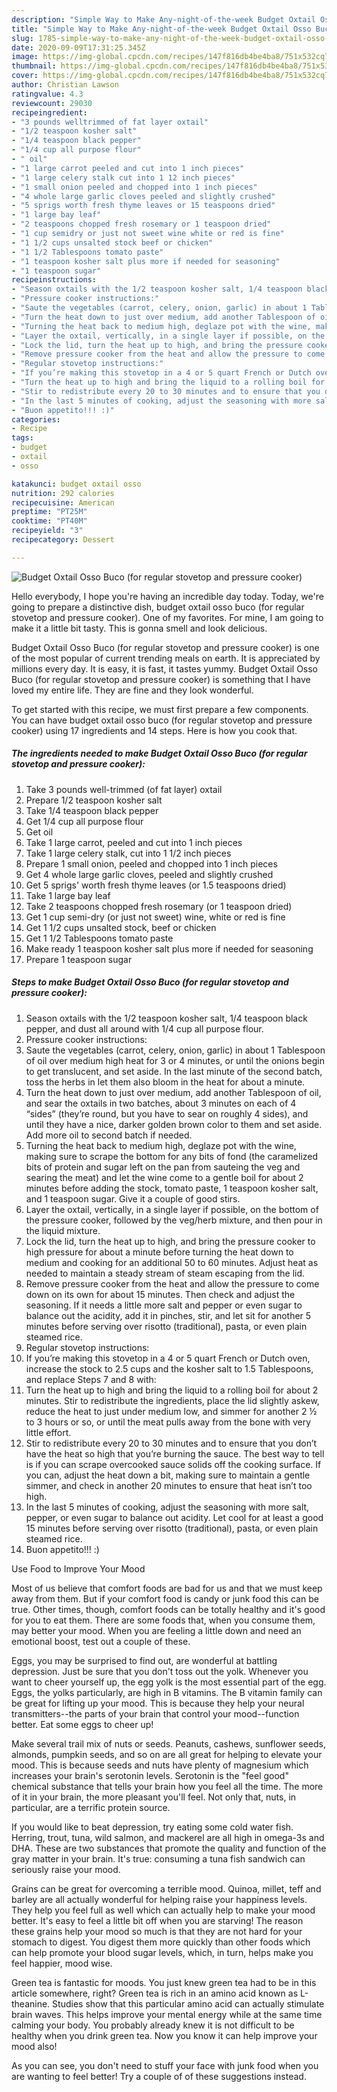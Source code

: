 ```yaml
---
description: "Simple Way to Make Any-night-of-the-week Budget Oxtail Osso Buco (for regular stovetop and pressure cooker)"
title: "Simple Way to Make Any-night-of-the-week Budget Oxtail Osso Buco (for regular stovetop and pressure cooker)"
slug: 1785-simple-way-to-make-any-night-of-the-week-budget-oxtail-osso-buco-for-regular-stovetop-and-pressure-cooker
date: 2020-09-09T17:31:25.345Z
image: https://img-global.cpcdn.com/recipes/147f816db4be4ba8/751x532cq70/budget-oxtail-osso-buco-for-regular-stovetop-and-pressure-cooker-recipe-main-photo.jpg
thumbnail: https://img-global.cpcdn.com/recipes/147f816db4be4ba8/751x532cq70/budget-oxtail-osso-buco-for-regular-stovetop-and-pressure-cooker-recipe-main-photo.jpg
cover: https://img-global.cpcdn.com/recipes/147f816db4be4ba8/751x532cq70/budget-oxtail-osso-buco-for-regular-stovetop-and-pressure-cooker-recipe-main-photo.jpg
author: Christian Lawson
ratingvalue: 4.3
reviewcount: 29030
recipeingredient:
- "3 pounds welltrimmed of fat layer oxtail"
- "1/2 teaspoon kosher salt"
- "1/4 teaspoon black pepper"
- "1/4 cup all purpose flour"
- " oil"
- "1 large carrot peeled and cut into 1 inch pieces"
- "1 large celery stalk cut into 1 12 inch pieces"
- "1 small onion peeled and chopped into 1 inch pieces"
- "4 whole large garlic cloves peeled and slightly crushed"
- "5 sprigs worth fresh thyme leaves or 15 teaspoons dried"
- "1 large bay leaf"
- "2 teaspoons chopped fresh rosemary or 1 teaspoon dried"
- "1 cup semidry or just not sweet wine white or red is fine"
- "1 1/2 cups unsalted stock beef or chicken"
- "1 1/2 Tablespoons tomato paste"
- "1 teaspoon kosher salt plus more if needed for seasoning"
- "1 teaspoon sugar"
recipeinstructions:
- "Season oxtails with the 1/2 teaspoon kosher salt, 1/4 teaspoon black pepper, and dust all around with 1/4 cup all purpose flour."
- "Pressure cooker instructions:"
- "Saute the vegetables (carrot, celery, onion, garlic) in about 1 Tablespoon of oil over medium high heat for 3 or 4 minutes, or until the onions begin to get translucent, and set aside. In the last minute of the second batch, toss the herbs in let them also bloom in the heat for about a minute."
- "Turn the heat down to just over medium, add another Tablespoon of oil, and sear the oxtails in two batches, about 3 minutes on each of 4 “sides” (they’re round, but you have to sear on roughly 4 sides), and until they have a nice, darker golden brown color to them and set aside. Add more oil to second batch if needed."
- "Turning the heat back to medium high, deglaze pot with the wine, making sure to scrape the bottom for any bits of fond (the caramelized bits of protein and sugar left on the pan from sauteing the veg and searing the meat) and let the wine come to a gentle boil for about 2 minutes before adding the stock, tomato paste, 1 teaspoon kosher salt, and 1 teaspoon sugar. Give it a couple of good stirs."
- "Layer the oxtail, vertically, in a single layer if possible, on the bottom of the pressure cooker, followed by the veg/herb mixture, and then pour in the liquid mixture."
- "Lock the lid, turn the heat up to high, and bring the pressure cooker to high pressure for about a minute before turning the heat down to medium and cooking for an additional 50 to 60 minutes. Adjust heat as needed to maintain a steady stream of steam escaping from the lid."
- "Remove pressure cooker from the heat and allow the pressure to come down on its own for about 15 minutes. Then check and adjust the seasoning. If it needs a little more salt and pepper or even sugar to balance out the acidity, add it in pinches, stir, and let sit for another 5 minutes before serving over risotto (traditional), pasta, or even plain steamed rice."
- "Regular stovetop instructions:"
- "If you’re making this stovetop in a 4 or 5 quart French or Dutch oven, increase the stock to 2.5 cups and the kosher salt to 1.5 Tablespoons, and replace Steps 7 and 8 with:"
- "Turn the heat up to high and bring the liquid to a rolling boil for about 2 minutes. Stir to redistribute the ingredients, place the lid slightly askew, reduce the heat to just under medium low, and simmer for another 2 ½ to 3 hours or so, or until the meat pulls away from the bone with very little effort."
- "Stir to redistribute every 20 to 30 minutes and to ensure that you don’t have the heat so high that you’re burning the sauce. The best way to tell is if you can scrape overcooked sauce solids off the cooking surface. If you can, adjust the heat down a bit, making sure to maintain a gentle simmer, and check in another 20 minutes to ensure that heat isn’t too high."
- "In the last 5 minutes of cooking, adjust the seasoning with more salt, pepper, or even sugar to balance out acidity. Let cool for at least a good 15 minutes before serving over risotto (traditional), pasta, or even plain steamed rice."
- "Buon appetito!!! :)"
categories:
- Recipe
tags:
- budget
- oxtail
- osso

katakunci: budget oxtail osso 
nutrition: 292 calories
recipecuisine: American
preptime: "PT25M"
cooktime: "PT40M"
recipeyield: "3"
recipecategory: Dessert

---
```



![Budget Oxtail Osso Buco (for regular stovetop and pressure cooker)](https://img-global.cpcdn.com/recipes/147f816db4be4ba8/751x532cq70/budget-oxtail-osso-buco-for-regular-stovetop-and-pressure-cooker-recipe-main-photo.jpg)

Hello everybody, I hope you're having an incredible day today. Today, we're going to prepare a distinctive dish, budget oxtail osso buco (for regular stovetop and pressure cooker). One of my favorites. For mine, I am going to make it a little bit tasty. This is gonna smell and look delicious.

Budget Oxtail Osso Buco (for regular stovetop and pressure cooker) is one of the most popular of current trending meals on earth. It is appreciated by millions every day. It is easy, it is fast, it tastes yummy. Budget Oxtail Osso Buco (for regular stovetop and pressure cooker) is something that I have loved my entire life. They are fine and they look wonderful.




To get started with this recipe, we must first prepare a few components. You can have budget oxtail osso buco (for regular stovetop and pressure cooker) using 17 ingredients and 14 steps. Here is how you cook that.

<!--inarticleads1-->

##### The ingredients needed to make Budget Oxtail Osso Buco (for regular stovetop and pressure cooker):

1. Take 3 pounds well-trimmed (of fat layer) oxtail
1. Prepare 1/2 teaspoon kosher salt
1. Take 1/4 teaspoon black pepper
1. Get 1/4 cup all purpose flour
1. Get  oil
1. Take 1 large carrot, peeled and cut into 1 inch pieces
1. Take 1 large celery stalk, cut into 1 1/2 inch pieces
1. Prepare 1 small onion, peeled and chopped into 1 inch pieces
1. Get 4 whole large garlic cloves, peeled and slightly crushed
1. Get 5 sprigs&#39; worth fresh thyme leaves (or 1.5 teaspoons dried)
1. Take 1 large bay leaf
1. Take 2 teaspoons chopped fresh rosemary (or 1 teaspoon dried)
1. Get 1 cup semi-dry (or just not sweet) wine, white or red is fine
1. Get 1 1/2 cups unsalted stock, beef or chicken
1. Get 1 1/2 Tablespoons tomato paste
1. Make ready 1 teaspoon kosher salt plus more if needed for seasoning
1. Prepare 1 teaspoon sugar




<!--inarticleads2-->

##### Steps to make Budget Oxtail Osso Buco (for regular stovetop and pressure cooker):

1. Season oxtails with the 1/2 teaspoon kosher salt, 1/4 teaspoon black pepper, and dust all around with 1/4 cup all purpose flour.
1. Pressure cooker instructions:
1. Saute the vegetables (carrot, celery, onion, garlic) in about 1 Tablespoon of oil over medium high heat for 3 or 4 minutes, or until the onions begin to get translucent, and set aside. In the last minute of the second batch, toss the herbs in let them also bloom in the heat for about a minute.
1. Turn the heat down to just over medium, add another Tablespoon of oil, and sear the oxtails in two batches, about 3 minutes on each of 4 “sides” (they’re round, but you have to sear on roughly 4 sides), and until they have a nice, darker golden brown color to them and set aside. Add more oil to second batch if needed.
1. Turning the heat back to medium high, deglaze pot with the wine, making sure to scrape the bottom for any bits of fond (the caramelized bits of protein and sugar left on the pan from sauteing the veg and searing the meat) and let the wine come to a gentle boil for about 2 minutes before adding the stock, tomato paste, 1 teaspoon kosher salt, and 1 teaspoon sugar. Give it a couple of good stirs.
1. Layer the oxtail, vertically, in a single layer if possible, on the bottom of the pressure cooker, followed by the veg/herb mixture, and then pour in the liquid mixture.
1. Lock the lid, turn the heat up to high, and bring the pressure cooker to high pressure for about a minute before turning the heat down to medium and cooking for an additional 50 to 60 minutes. Adjust heat as needed to maintain a steady stream of steam escaping from the lid.
1. Remove pressure cooker from the heat and allow the pressure to come down on its own for about 15 minutes. Then check and adjust the seasoning. If it needs a little more salt and pepper or even sugar to balance out the acidity, add it in pinches, stir, and let sit for another 5 minutes before serving over risotto (traditional), pasta, or even plain steamed rice.
1. Regular stovetop instructions:
1. If you’re making this stovetop in a 4 or 5 quart French or Dutch oven, increase the stock to 2.5 cups and the kosher salt to 1.5 Tablespoons, and replace Steps 7 and 8 with:
1. Turn the heat up to high and bring the liquid to a rolling boil for about 2 minutes. Stir to redistribute the ingredients, place the lid slightly askew, reduce the heat to just under medium low, and simmer for another 2 ½ to 3 hours or so, or until the meat pulls away from the bone with very little effort.
1. Stir to redistribute every 20 to 30 minutes and to ensure that you don’t have the heat so high that you’re burning the sauce. The best way to tell is if you can scrape overcooked sauce solids off the cooking surface. If you can, adjust the heat down a bit, making sure to maintain a gentle simmer, and check in another 20 minutes to ensure that heat isn’t too high.
1. In the last 5 minutes of cooking, adjust the seasoning with more salt, pepper, or even sugar to balance out acidity. Let cool for at least a good 15 minutes before serving over risotto (traditional), pasta, or even plain steamed rice.
1. Buon appetito!!! :)




Use Food to Improve Your Mood


Most of us believe that comfort foods are bad for us and that we must keep away from them. But if your comfort food is candy or junk food this can be true. Other times, though, comfort foods can be totally healthy and it's good for you to eat them. There are some foods that, when you consume them, may better your mood. When you are feeling a little down and need an emotional boost, test out a couple of these.

Eggs, you may be surprised to find out, are wonderful at battling depression. Just be sure that you don't toss out the yolk. Whenever you want to cheer yourself up, the egg yolk is the most essential part of the egg. Eggs, the yolks particularly, are high in B vitamins. The B vitamin family can be great for lifting up your mood. This is because they help your neural transmitters--the parts of your brain that control your mood--function better. Eat some eggs to cheer up!

Make several trail mix of nuts or seeds. Peanuts, cashews, sunflower seeds, almonds, pumpkin seeds, and so on are all great for helping to elevate your mood. This is because seeds and nuts have plenty of magnesium which increases your brain's serotonin levels. Serotonin is the "feel good" chemical substance that tells your brain how you feel all the time. The more of it in your brain, the more pleasant you'll feel. Not only that, nuts, in particular, are a terrific protein source.

If you would like to beat depression, try eating some cold water fish. Herring, trout, tuna, wild salmon, and mackerel are all high in omega-3s and DHA. These are two substances that promote the quality and function of the gray matter in your brain. It's true: consuming a tuna fish sandwich can seriously raise your mood. 

Grains can be great for overcoming a terrible mood. Quinoa, millet, teff and barley are all actually wonderful for helping raise your happiness levels. They help you feel full as well which can actually help to make your mood better. It's easy to feel a little bit off when you are starving! The reason these grains help your mood so much is that they are not hard for your stomach to digest. You digest them more quickly than other foods which can help promote your blood sugar levels, which, in turn, helps make you feel happier, mood wise.

Green tea is fantastic for moods. You just knew green tea had to be in this article somewhere, right? Green tea is rich in an amino acid known as L-theanine. Studies show that this particular amino acid can actually stimulate brain waves. This helps improve your mental energy while at the same time calming your body. You probably already knew it is not difficult to be healthy when you drink green tea. Now you know it can help improve your mood also!

As you can see, you don't need to stuff your face with junk food when you are wanting to feel better! Try  a  couple of  of  these  suggestions  instead.


